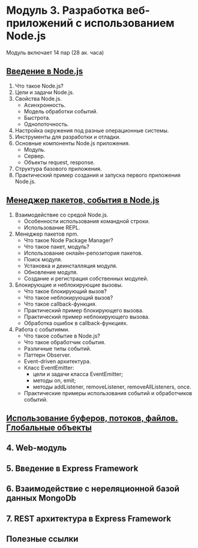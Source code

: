 # Модуль 3. Разработка веб-приложений с использованием Node.js

Модуль включает 14 пар (28 ак. часа)

## [Введение в Node.js](lesson01)

1. Что такое Node.js?
2. Цели и задачи Node.js.
3. Свойства Node.js.
    * Асинхронность.
    * Модель обработки событий.
    * Быстрота.
    * Однопоточность.
4. Настройка окружения под разные операционные системы.
5. Инструменты для разработки и отладки.
6. Основные компоненты Node.js приложения.
    * Модуль.
    * Сервер.
    * Объекты request, response.
7. Структура базового приложения.
8. Практический пример создания и запуска первого приложения Node.js.

## [Менеджер пакетов, события в Node.js](lesson02)

1. Взаимодействие со средой Node.js.
    * Особенности использования командной строки.
    * Использование REPL.
2. Менеджер пакетов npm.
    * Что такое Node Package Manager?
    * Что такое пакет, модуль?
    * Использование онлайн-репозитория пакетов.
    * Поиск модуля.
    * Установка и деинсталляция модуля.
    * Обновление модуля.
    * Создание и регистрация собственных модулей.
3. Блокирующие и неблокирующие вызовы.
    * Что такое блокирующий вызов?
    * Что такое неблокирующий вызов?
    * Что такое callback-функция.
    * Практический пример блокирующего вызова.
    * Практический пример неблокирующего вызова.
    * Обработка ошибок в callback-функциях.
4. Работа с событиями.
    * Что такое событие в Node.js?
    * Что такое обработчик события.
    * Различные типы событий.
    * Паттерн Observer.
    * Event-driven архитектура.
    * Класс EventEmitter:
        * цели и задачи класса EventEmitter;
        * методы on, emit;
        * методы addListener, removeListener, removeAllListeners, once.
    * Практические примеры использования событий и обработчиков событий.

## [Использование буферов, потоков, файлов.  Глобальные объекты](lesson03)

## 4. Web-модуль

## 5. Введение в Express Framework

## 6. Взаимодействие с нереляционной базой данных MongoDb

## 7. REST архитектура в Express Framework

## Полезные ссылки
